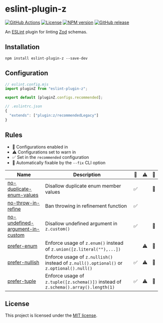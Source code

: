 # eslint-plugin-z

<!-- Link references -->

[github-actions]: https://www.github.com/jeremy-code/eslint-plugin-z/actions/workflows/ci.yml
[github-release]: https://github.com/jeremy-code/eslint-plugin-z/releases
[npm-package]: https://www.npmjs.com/package/eslint-plugin-z
[github-actions-badge]: https://www.github.com/jeremy-code/eslint-plugin-z/actions/workflows/ci.yml/badge.svg
[license-badge]: https://img.shields.io/github/license/jeremy-code/eslint-plugin-z
[npm-version-badge]: https://img.shields.io/npm/v/eslint-plugin-z
[github-release-badge]: https://img.shields.io/github/v/release/jeremy-code/eslint-plugin-z

[![GitHub Actions][github-actions-badge]][github-actions]
[![License][license-badge]](LICENSE)
[![NPM version][npm-version-badge]][npm-package]
[![GitHub release][github-release-badge]][github-release]

An [ESLint](https://eslint.org/ "Find and fix problems in your JavaScript code - ESLint") plugin for linting [Zod](https://zod.dev/ "TypeScript-first schema validation with static type inference - Zod") schemas.

## Installation

```shell
npm install eslint-plugin-z --save-dev
```

## Configuration

```js
// eslint.config.mjs
import pluginZ from "eslint-plugin-z";

export default [pluginZ.configs.recommended];
```

```js
// .eslintrc.json
{
  "extends": ["plugin:z/recommendedLegacy"]
}
```

## Rules

- 💼 Configurations enabled in
- ⚠️ Configurations set to warn in
- ✅ ️Set in the `recommended` configuration
- 🔧 Automatically fixable by the `--fix` CLI option

<!-- prettier-ignore -->
| Name | Description | 💼 | ⚠️ | 🔧 |
|---|---|---|---|---|
| [no-duplicate-enum-values](./docs/rules/no-duplicate-enum-values.md)| Disallow duplicate enum member values | ✅ |  | 🔧 |
| [no-throw-in-refine](./docs/rules/no-throw-in-refine.md) | Ban throwing in refinement function | ✅ |  |  |
| [no-undefined-argument-in-custom](./docs/rules/no-undefined-argument-in-custom.md) | Disallow undefined argument in `z.custom()` | ✅ |  | 🔧 |
| [prefer-enum](./docs/rules/prefer-enum.md) | Enforce usage of `z.enum()` instead of `z.union([z.literal(""),...])` |  | ⚠️ | 🔧 |
| [prefer-nullish](./docs/rules/prefer-nullish.md) | Enforce usage of `z.nullish()` instead of `z.null().optional()` or `z.optional().null()` | ✅ | ⚠️ | 🔧 |
| [prefer-tuple](./docs/rules/prefer-tuple.md) | Enforce usage of `z.tuple([z.schema()])` instead of `z.schema().array().length(1)` | ✅ | ⚠️ | 🔧 |

<!-- prettier-ignore-end -->

## License

This project is licensed under the [MIT license](LICENSE).
